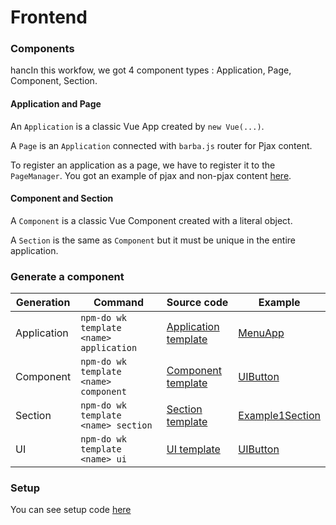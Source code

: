 # Frontend

### Components

hancIn this workfow, we got 4 component types : Application, Page, Component, Section.

#### Application and Page

An `Application` is a classic Vue App created by `new Vue(...)`.

A `Page` is an `Application` connected with `barba.js` router for Pjax content.

To register an application as a page, we have to register it to the `PageManager`. You got an example of pjax and non-pjax content [here](../app/scripts/app.js#L99).

#### Component and Section

A `Component` is a classic Vue Component created with a literal object.

A `Section` is the same as `Component` but it must be unique in the entire application.

### Generate a component

|Generation|Command|Source code|Example|
|---|---|---|---|
|Application|`npm-do wk template <name> application`|[Application template](../worflow/template/application)|[MenuApp](../app/scripts/applications/menu)|
|Component|`npm-do wk template <name> component`|[Component template](../worflow/template/component)|[UIButton](../app/scripts/components/ui/button)|
|Section|`npm-do wk template <name> section`|[Section template](../worflow/template/section)|[Example1Section](../app/scripts/sections/example-1)|
|UI|`npm-do wk template <name> ui`|[UI template](../worflow/template/ui)|[UIButton](../app/scripts/components/ui/button)|

### Setup

You can see setup code [here](../app/scripts/app.js)